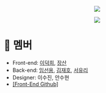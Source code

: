 <p align="center"><img src="https://wook-bucket.s3.ap-northeast-2.amazonaws.com/Untitled.png" /></p>
<p align="center"><img src="https://wook-bucket.s3.ap-northeast-2.amazonaws.com/222222.png" />
  
<br />
  
# 👥 멤버
- Front-end: [이덕희](https://github.com/ejz1521), [장산](https://github.com/kyngmn)
- Back-end: [임선용](https://github.com/sunyounIM), [김재호](https://github.com/KimjaehoLy), [서유리](https://github.com/tlsdnr1135)
- Designer: 이수진, 안수현
- [\[Front-End Github\]](https://github.com/TEAM-7E7/7E7-FE)
  
<br />
